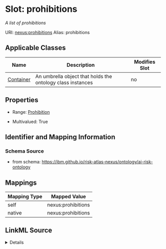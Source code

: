 

# Slot: prohibitions


_A list of prohibitions_





URI: [nexus:prohibitions](https://ibm.github.io/risk-atlas-nexus/ontology/prohibitions)
Alias: prohibitions

<!-- no inheritance hierarchy -->





## Applicable Classes

| Name | Description | Modifies Slot |
| --- | --- | --- |
| [Container](Container.md) | An umbrella object that holds the ontology class instances |  no  |







## Properties

* Range: [Prohibition](Prohibition.md)

* Multivalued: True





## Identifier and Mapping Information







### Schema Source


* from schema: https://ibm.github.io/risk-atlas-nexus/ontology/ai-risk-ontology




## Mappings

| Mapping Type | Mapped Value |
| ---  | ---  |
| self | nexus:prohibitions |
| native | nexus:prohibitions |




## LinkML Source

<details>
```yaml
name: prohibitions
description: A list of prohibitions
from_schema: https://ibm.github.io/risk-atlas-nexus/ontology/ai-risk-ontology
rank: 1000
alias: prohibitions
owner: Container
domain_of:
- Container
range: Prohibition
multivalued: true
inlined: true
inlined_as_list: true

```
</details>
